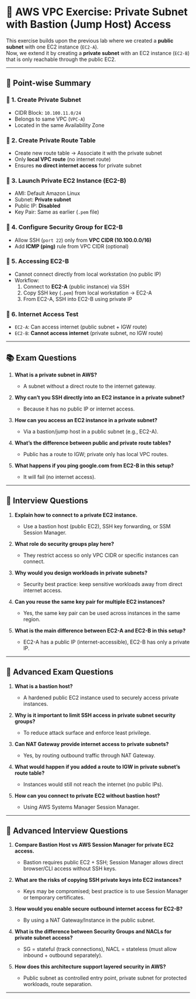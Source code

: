 # 🚀 AWS VPC Exercise: Private Subnet with Bastion (Jump Host) Access  

This exercise builds upon the previous lab where we created a **public subnet** with one EC2 instance (`EC2-A`).  
Now, we extend it by creating a **private subnet** with an EC2 instance (`EC2-B`) that is only reachable through the public EC2.  

---

## 📝 Point-wise Summary  

### 🔹 1. Create Private Subnet  
- CIDR Block: `10.100.11.0/24`  
- Belongs to same VPC (`VPC-A`)  
- Located in the same Availability Zone  

### 🔹 2. Create Private Route Table  
- Create new route table → Associate it with the private subnet  
- Only **local VPC route** (no internet route)  
- Ensures **no direct internet access** for private subnet  

### 🔹 3. Launch Private EC2 Instance (EC2-B)  
- AMI: Default Amazon Linux  
- Subnet: **Private subnet**  
- Public IP: **Disabled**  
- Key Pair: Same as earlier (`.pem` file)  

### 🔹 4. Configure Security Group for EC2-B  
- Allow SSH (`port 22`) only from **VPC CIDR (10.100.0.0/16)**  
- Add **ICMP (ping)** rule from VPC CIDR (optional)  

### 🔹 5. Accessing EC2-B  
- Cannot connect directly from local workstation (no public IP)  
- Workflow:  
  1. Connect to **EC2-A** (public instance) via SSH  
  2. Copy SSH key (`.pem`) from local workstation → EC2-A  
  3. From EC2-A, SSH into EC2-B using private IP  

### 🔹 6. Internet Access Test  
- `EC2-A`: Can access internet (public subnet + IGW route)  
- `EC2-B`: **Cannot access internet** (private subnet, no IGW route)  

---

## 📚 Exam Questions  

1. **What is a private subnet in AWS?**  
   - A subnet without a direct route to the internet gateway.  

2. **Why can’t you SSH directly into an EC2 instance in a private subnet?**  
   - Because it has no public IP or internet access.  

3. **How can you access an EC2 instance in a private subnet?**  
   - Via a bastion/jump host in a public subnet (e.g., EC2-A).  

4. **What’s the difference between public and private route tables?**  
   - Public has a route to IGW; private only has local VPC routes.  

5. **What happens if you ping google.com from EC2-B in this setup?**  
   - It will fail (no internet access).  

---

## 💼 Interview Questions  

1. **Explain how to connect to a private EC2 instance.**  
   - Use a bastion host (public EC2), SSH key forwarding, or SSM Session Manager.  

2. **What role do security groups play here?**  
   - They restrict access so only VPC CIDR or specific instances can connect.  

3. **Why would you design workloads in private subnets?**  
   - Security best practice: keep sensitive workloads away from direct internet access.  

4. **Can you reuse the same key pair for multiple EC2 instances?**  
   - Yes, the same key pair can be used across instances in the same region.  

5. **What is the main difference between EC2-A and EC2-B in this setup?**  
   - EC2-A has a public IP (internet-accessible), EC2-B has only a private IP.  

---

## 🎯 Advanced Exam Questions  

1. **What is a bastion host?**  
   - A hardened public EC2 instance used to securely access private instances.  

2. **Why is it important to limit SSH access in private subnet security groups?**  
   - To reduce attack surface and enforce least privilege.  

3. **Can NAT Gateway provide internet access to private subnets?**  
   - Yes, by routing outbound traffic through NAT Gateway.  

4. **What would happen if you added a route to IGW in private subnet’s route table?**  
   - Instances would still not reach the internet (no public IPs).  

5. **How can you connect to private EC2 without bastion host?**  
   - Using AWS Systems Manager Session Manager.  

---

## 🧠 Advanced Interview Questions  

1. **Compare Bastion Host vs AWS Session Manager for private EC2 access.**  
   - Bastion requires public EC2 + SSH; Session Manager allows direct browser/CLI access without SSH keys.  

2. **What are the risks of copying SSH private keys into EC2 instances?**  
   - Keys may be compromised; best practice is to use Session Manager or temporary certificates.  

3. **How would you enable secure outbound internet access for EC2-B?**  
   - By using a NAT Gateway/Instance in the public subnet.  

4. **What is the difference between Security Groups and NACLs for private subnet access?**  
   - SG = stateful (track connections), NACL = stateless (must allow inbound + outbound separately).  

5. **How does this architecture support layered security in AWS?**  
   - Public subnet as controlled entry point, private subnet for protected workloads, route separation.  

---
